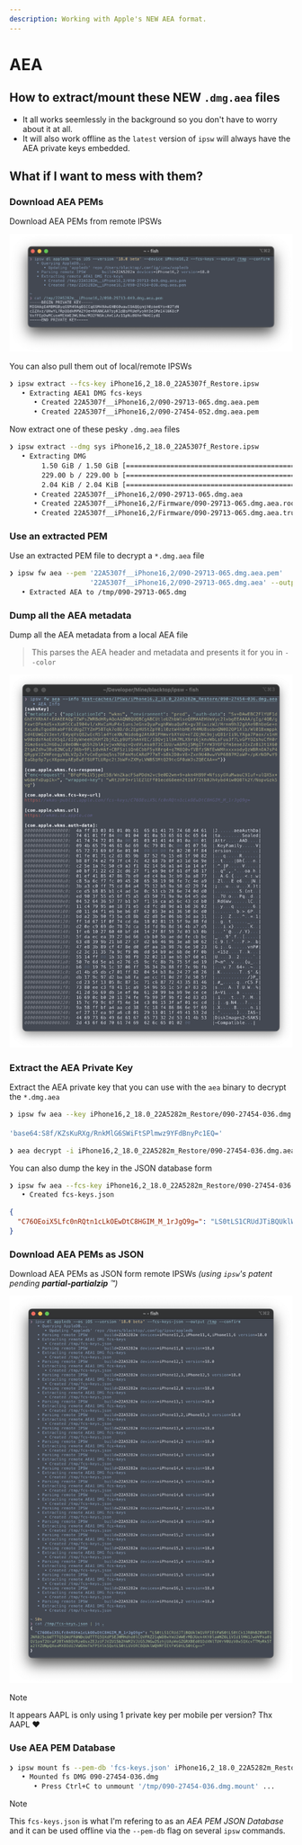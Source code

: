 ```yaml
---
description: Working with Apple's NEW AEA format.
---
```


# AEA

## How to extract/mount these NEW `.dmg.aea` files

- It all works seemlessly in the background so you don't have to worry about it at all. 
- It will also work offline as the `latest` version of `ipsw` will always have the AEA private keys embedded.

## What if I **want** to mess with them?

### Download AEA PEMs

Download AEA PEMs from remote IPSWs

![aea-dl-pem](../../static/img/guilds/aea-dl-pem.png)

You can also pull them out of local/remote IPSWs

```bash
❯ ipsw extract --fcs-key iPhone16,2_18.0_22A5307f_Restore.ipsw
   • Extracting AEA1 DMG fcs-keys
      • Created 22A5307f__iPhone16,2/090-29713-065.dmg.aea.pem
      • Created 22A5307f__iPhone16,2/090-27454-052.dmg.aea.pem
```

Now extract one of these pesky `.dmg.aea` files

```bash
❯ ipsw extract --dmg sys iPhone16,2_18.0_22A5307f_Restore.ipsw
   • Extracting DMG           
        1.50 GiB / 1.50 GiB [==========================================================| ✅  ] 1.50 GiB/s
        229.00 b / 229.00 b [==========================================================| ✅  ] 
        2.04 KiB / 2.04 KiB [==========================================================| ✅  ] 
      • Created 22A5307f__iPhone16,2/090-29713-065.dmg.aea
      • Created 22A5307f__iPhone16,2/Firmware/090-29713-065.dmg.aea.root_hash
      • Created 22A5307f__iPhone16,2/Firmware/090-29713-065.dmg.aea.trustcache
```

### Use an extracted PEM

Use an extracted PEM file to decrypt a `*.dmg.aea` file

```bash
❯ ipsw fw aea --pem '22A5307f__iPhone16,2/090-29713-065.dmg.aea.pem' 
                    '22A5307f__iPhone16,2/090-29713-065.dmg.aea' --output /tmp
   • Extracted AEA to /tmp/090-29713-065.dmg
```

### Dump all the AEA metadata

Dump all the AEA metadata from a local AEA file

> This parses the AEA header and metadata and presents it for you in `--color`

![aea-info](../../static/img/guilds/aea-info.png)

### Extract the AEA Private Key

Extract the AEA private key that you can use with the `aea` binary to decrypt the `*.dmg.aea`

```bash
❯ ipsw fw aea --key iPhone16,2_18.0_22A5282m_Restore/090-27454-036.dmg.aea

'base64:S8f/KZsKuRXg/RnkMlG6SWiFtSPlmwz9YFdBnyPc1EQ='
```

```bash
❯ aea decrypt -i iPhone16,2_18.0_22A5282m_Restore/090-27454-036.dmg.aea -o TEST.dmg -key-value 'base64:S8f/KZsKuRXg/RnkMlG6SWiFtSPlmwz9YFdBnyPc1EQ='
```

You can also dump the key in the JSON database form

```bash
❯ ipsw fw aea --fcs-key iPhone16,2_18.0_22A5282m_Restore/090-27454-036.dmg.aea
   • Created fcs-keys.json    
```   
```json   
{
  "C76OEoiX5Lfc0nRQtn1cLkOEwDtC8HGIM_M_1rJgQ9g=": "LS0tLS1CRUdJTiBQUklWQVRFIEtFWS0tLS0tCk1JR0hBZ0VBTUJNR0J5cUdTTTQ5QWdFR0NDcUdTTTQ5QXdFSEJHMHdhd0lCQVFRZ21qWDBwYmU2WWErMDJUek4KY0laWHZ6L1VId1lMN1JwUVFka01QV1pmT2UraFJBTkNBQVRzeUsxZEJzUFJVZU15b2hWM2VJUG5JNGw2SzhjUApWeGZGRXBEd01DdXNlTUVrV0UzV0w5QXcvTTMyRk5Ta2lYZUNpQXoxMXBOdUJVWGVmTkFPSXlkSQotLS0tLUVORCBQUklWQVRFIEtFWS0tLS0tCg=="
}
```

### Download AEA PEMs as JSON

Download AEA PEMs as JSON form remote IPSWs *(using `ipsw`'s patent pending **partial-partialzip** ™️)* 

![aea-dl-jsondb](../../static/img/guilds/aea-dl-jsondb.png)

> [!NOTE]
> It appears AAPL is only using 1 private key per mobile per version? Thx AAPL ❤️  

### Use AEA PEM Database

```bash
❯ ipsw mount fs --pem-db 'fcs-keys.json' iPhone16,2_18.0_22A5282m_Restore.ipsw
   • Mounted fs DMG 090-27454-036.dmg
      • Press Ctrl+C to unmount '/tmp/090-27454-036.dmg.mount' ...
```

> [!NOTE]
> This `fcs-keys.json` is what I'm refering to as an *AEA PEM JSON Database* and it can be used offline via the `--pem-db` flag on several `ipsw` commands.
